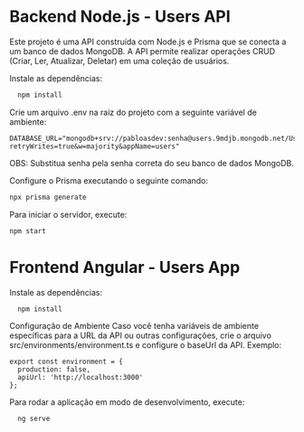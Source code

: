 # Backend Node.js - Users API

Este projeto é uma API construída com Node.js e Prisma que se conecta a um banco de dados MongoDB. A API permite realizar operações CRUD (Criar, Ler, Atualizar, Deletar) em uma coleção de usuários.

Instale as dependências:

```bash
  npm install
```
Crie um arquivo .env na raiz do projeto com a seguinte variável de ambiente:
```plaintext
DATABASE_URL="mongodb+srv://pabloasdev:senha@users.9mdjb.mongodb.net/Users?retryWrites=true&w=majority&appName=users"
```
OBS: Substitua senha pela senha correta do seu banco de dados MongoDB.

Configure o Prisma executando o seguinte comando:

```bash
npx prisma generate
```

Para iniciar o servidor, execute:
```bash
npm start
```

# Frontend Angular - Users App

Instale as dependências:

```bash
  npm install
```

Configuração de Ambiente
Caso você tenha variáveis de ambiente específicas para a URL da API ou outras configurações, crie o arquivo src/environments/environment.ts e configure o baseUrl da API. Exemplo:

```plaintext
export const environment = {
  production: false,
  apiUrl: 'http://localhost:3000' 
};
```

Para rodar a aplicação em modo de desenvolvimento, execute:
```bash
  ng serve
```
